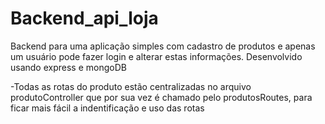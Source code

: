 # Backend_api_loja
 Backend para uma aplicação simples com cadastro de produtos e apenas um usuário pode fazer login e alterar estas informações.
 Desenvolvido usando express e mongoDB

 -Todas as rotas do produto estão centralizadas no arquivo produtoController que por sua vez é chamado pelo produtosRoutes, para ficar mais fácil a indentificação e uso das rotas
